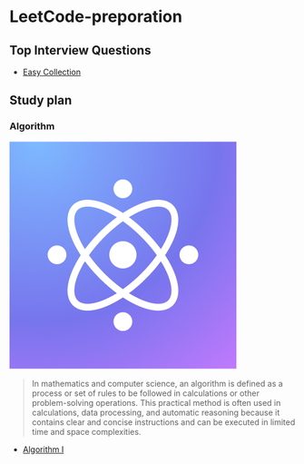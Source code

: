 # LeetCode-preporation
## Top Interview Questions
* [Easy Collection](https://leetcode.com/explore/interview/card/top-interview-questions-easy/)

## Study plan
### Algorithm
![Algorithm](Resourses/Algorithm.png)
> In mathematics and computer science, an algorithm is defined as a process or set of rules to be followed in calculations or other problem-solving operations. This practical method is often used in calculations, data processing, and automatic reasoning because it contains clear and concise instructions and can be executed in limited time and space complexities.
* [Algorithm I](Algorithm-I)
 
